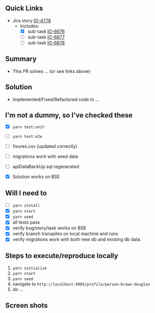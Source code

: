 ## Quick Links

- Jira story [IO-4778](https://jira.rediker.com/browse/IO-4778)
  - Includes:
    - [x] sub-task [IO-6676](https://jira.rediker.com/browse/IO-6676)
    - [ ] sub-task [IO-6677](https://jira.rediker.com/browse/IO-6677)
    - [ ] sub-task [IO-6678](https://jira.rediker.com/browse/IO-6678)

## Summary

- This PR solves ... (or see links above)

## Solution

- Implemented/Fixed/Refactored code to ...

## I'm not a dummy, so I've checked these

- [x] `yarn test:unit`
- [ ] `yarn test:e2e`
- [ ] fixures.csv (updated correctly)
- [ ] migrations work with seed data 
- [ ] apiDataBackUp.sql regenerated
- [x] Solution works on BSE   


## Will I need to

- [ ] `yarn install`
- [x] `yarn start`
- [x] `yarn seed`
- [x] all tests pass
- [x] verify bug/story/task works on BSE 
- [x] verify branch transpiles on local machine and runs
- [x] verify migrations work with both new db and existing db data.

## Steps to execute/reproduce locally

1. `yarn initialize`
1. `yarn start`
1. `yarn seed`
1. navigate to `http://localhost:9905/profile/person-brown-douglas` 
1. do ...  

## Screen shots

